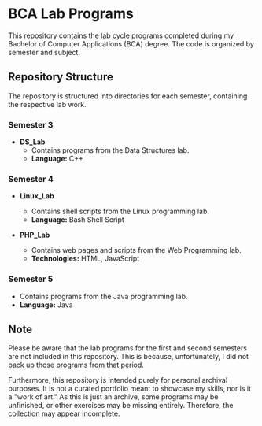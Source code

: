 # BCA Lab Programs

This repository contains the lab cycle programs completed during my Bachelor of Computer Applications (BCA) degree. The code is organized by semester and subject.

## Repository Structure

The repository is structured into directories for each semester, containing the respective lab work.

### Semester 3

*   **DS_Lab**
    *   Contains programs from the Data Structures lab.
    *   **Language:** C++

### Semester 4

*   **Linux_Lab**
    *   Contains shell scripts from the Linux programming lab.
    *   **Language:** Bash Shell Script

*   **PHP_Lab**
    *   Contains web pages and scripts from the Web Programming lab.
    *   **Technologies:** HTML, JavaScript

### Semester 5

*   Contains programs from the Java programming lab.
*   **Language:** Java

## Note

Please be aware that the lab programs for the first and second semesters are not included in this repository. This is because, unfortunately, I did not back up those programs from that period.

Furthermore, this repository is intended purely for personal archival purposes. It is not a curated portfolio meant to showcase my skills, nor is it a "work of art." As this is just an archive, some programs may be unfinished, or other exercises may be missing entirely. Therefore, the collection may appear incomplete.